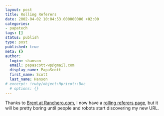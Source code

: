 ```yaml
---
layout: post
title: Rolling Referers
date: 2002-04-02 10:04:53.000000000 +02:00
categories:
- papatech
tags: []
status: publish
type: post
published: true
meta: {}
author:
  login: shanson
  email: papascott-wp@gmail.com
  display_name: PapaScott
  first_name: Scott
  last_name: Hanson
# excerpt: !ruby/object:Hpricot::Doc
  # options: {}
---
```

<p>Thanks to <a href="http://ranchero.com/php/rollingreferers/">Brent at Ranchero.com</a>, I now have a <a href="/referers.php">rolling referers page</a>, but it will be pretty boring until people and robots start discovering my new URL.</p>
